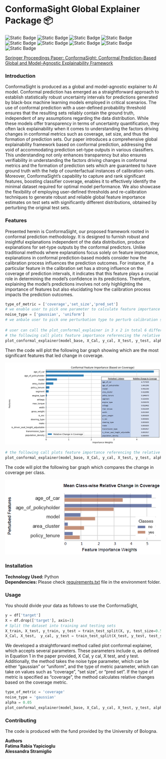 # ConformaSight Global Explainer Package 📦

![Static Badge](https://img.shields.io/badge/concept-XAI-lightblue?style=flat)
![Static Badge](https://img.shields.io/badge/concept-uncertainty-blue?style=flat&logoColor=white&color=C46210)
![Static Badge](https://img.shields.io/badge/task-classification-green?style=flat)
![Static Badge](https://img.shields.io/badge/python-package-gold?style=flat&logo=python&logoColor=white&color=blue)
![Static Badge](https://img.shields.io/badge/library-scikit_learn-blue?style=flat&logo=scikit-learn&logoColor=white&color=C46210)
![Static Badge](https://img.shields.io/badge/library-tensorflow-blue?style=flat&logo=tensorflow&logoColor=white&color=C46210)
![Static Badge](https://img.shields.io/badge/jupyter-notebooks-orange?style=flat&logo=jupyter&logoColor=white&color=orange)
![Static Badge](https://img.shields.io/badge/version-v1.0-green?style=flat&logo=github&logoColor=white&color=5533FF)
![Static Badge](https://img.shields.io/badge/documentation-paper-blue?style=flat&logo=github&logoColor=white&color=660055)



[Springer Proceedings Paper: ConformaSight: Conformal Prediction-Based Global and Model-Agnostic Explainability Framework](https://link.springer.com/chapter/10.1007/978-3-031-63800-8_14)

### Introduction

ConformaSight is produced as a global and model-agnostic explainer to AI model. Conformal prediction has emerged as a straightforward approach to establish statistically robust uncertainty intervals for predictions generated by black-box machine learning models employed in critical scenarios. The use of conformal prediction with a user-defined probability threshold ensures that the resulting sets reliably contain the ground truth, independent of any assumptions regarding the data distribution. While these models offer transparency in terms of uncertainty quantification, they often lack explainability when it comes to understanding the factors driving changes in conformal metrics such as coverage, set size, and thus the formation of prediction sets. Our paper introduces a comprehensive global explainability framework based on conformal prediction, addressing the void of accommodating prediction set-type outputs in various classifiers. This understanding not only enhances transparency but also ensures verifiability in understanding the factors driving changes in conformal metrics and the formation of prediction sets which are guaranteed to have ground truth with the help of counterfactual instances of calibration-sets. Moreover, ConformaSight’s capability to capture and rank significant features, boosting classifier coverage, enables it to effectively identify the minimal dataset required for optimal model performance. We also showcase the flexibility of employing user-defined thresholds and re-calibration techniques to generate robust and reliable global feature importance estimates on test sets with significantly different distributions, obtained by perturbing the original test sets.


### Features

Presented herein is ConformaSight, our proposed framework rooted in conformal prediction methodology. It is designed to furnish robust and insightful explanations independent of the data distribution, produce explanations for set-type outputs by the conformal predictors. Unlike traditional methods where explanations focus solely on feature importance, explanations in conformal prediction-based models consider how the calibration process influences the prediction outcomes. For instance, if a particular feature in the calibration set has a strong influence on the coverage of prediction intervals, it indicates that this feature plays a crucial role in determining the model’s confidence in its predictions. Therefore, explaining the model’s predictions involves not only highlighting the importance of features but also elucidating how the calibration process impacts the prediction outcomes.

```python
type_of_metric = ['coverage','set_size','pred_set']
# we enable user to pick one parameter to calculate feature importance
noise_type = ['gaussian', 'uniform']
# we anbale user to pick one perturbation type to perturb calibration set

# user can call the plot_conformal_explainer in 3 x 2 in total 6 different combinations.
# the following call plots feature importance referencing the relative change in coverage with gaussian perturbation in calibration set
plot_conformal_explainer(model_base, X_Cal, y_cal, X_test, y_test, alpha, class_labels, type_of_metric[0], noise_type[0]) 
```
Then the code will plot the following bar graph showing which are the most significant features that led change in coverage.

![Example Image 1](images/Over1.PNG)

```python
# the following call plots feature importance referencing the relative change in coverage with gaussian perturbation in calibration set
plot_conformal_explainer(model_base, X_Cal, y_cal, X_test, y_test, alpha, class_labels, type_of_metric[3], noise_type[1]) 
```
The code will plot the following bar graph which compares the change in coverage per class.

![Example Image 1](images/class-wisetop5.PNG)

### Installation

<b> Technology Used: </b> Python <br/>
<b> Dependencies: </b> Please check <ins>requirements.txt</ins> file in the environment folder. <br/>

### Usage

You should divide your data as follows to use the ConformaSight, <br/>

```python
y = df['target']
X = df.drop(['target'], axis=1)
# Split the dataset into training and testing sets
X_train, X_test, y_train, y_test = train_test_split(X, y, test_size=0.5, random_state=42, stratify=y)
X_Cal, X_test,  y_cal, y_test = train_test_split(X_test, y_test, test_size=0.5, random_state=42, stratify=y_test)  
```
We developed a straightforward method called plot conformal explainer, which accepts several parameters. These parameters include α, as defined in Equation 1 in the paper provided, X Cal, y cal, X test, and y test. Additionally, the method takes the noise type parameter, which can be either “gaussian” or “uniform”, and the type of metric parameter, which can take on values such as “coverage”, “set size”, or “pred set”. If the type of metric is specified as “coverage”, the method calculates relative changes based on the coverage metric.

```python
type_of_metric = 'coverage'
noise_type = 'gaussian'
alpha = 0.05
plot_conformal_explainer(model_base, X_Cal, y_cal, X_test, y_test, alpha, class_labels, type_of_metric, noise_type) 
```

### Contributing

The code is produced with the fund provided by the University of Bologna.

<b>Authors<b/> <br/>
Fatima Rabia Yapicioglu <br/>
Alessandra Stramiglio






